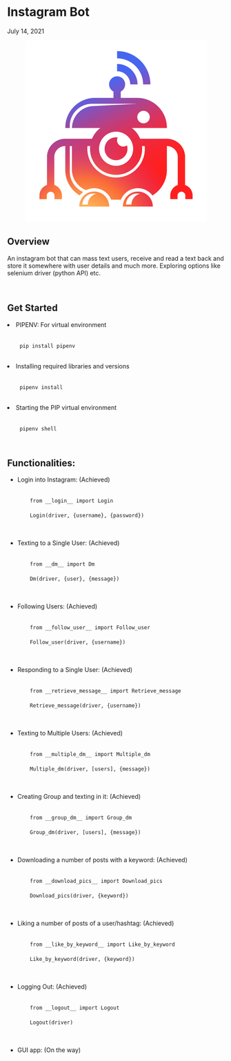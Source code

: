 # Instagram Bot
July 14, 2021

<p align="center">
  <img src="InstagramBot.jpg" />
</p>

## Overview
An instagram bot that can mass text users, receive and read a text back and store it somewhere with user details and much more. Exploring options like selenium driver (python API) etc.

<br>

## Get Started
<li> PIPENV: For virtual environment </li>
<p><code>
    pip install pipenv
</code></p>
<br>
<li> Installing required libraries and versions </li>
<p><code>
    pipenv install
</code></p>
<br>
<li> Starting the PIP virtual environment </li>
<p><code>
    pipenv shell
</code></p>
<br>


## Functionalities:
<ul>
  <li> Login into Instagram: (Achieved)
    <p><code>
    from __login__ import Login <br>
    Login(driver, {username}, {password})
    </code></p>
    <br>
  </li>
  <li> Texting to a Single User: (Achieved) 
  <p><code>
    from __dm__ import Dm <br>
    Dm(driver, {user}, {message})
    </code></p>
    <br>
  </li>
  <li> Following Users: (Achieved) 
  <p><code>
    from __follow_user__ import Follow_user <br>
    Follow_user(driver, {username})
    </code></p>
    <br></li>
  <li> Responding to a Single User: (Achieved) <p><code>
    from __retrieve_message__ import Retrieve_message <br>
    Retrieve_message(driver, {username})
    </code></p>
    <br></li>
  <li> Texting to Multiple Users: (Achieved)
  <p><code>
    from __multiple_dm__ import Multiple_dm <br>
    Multiple_dm(driver, [users], {message})
    </code></p>
    <br></li>
  <li> Creating Group and texting in it: (Achieved)
  <p><code>
    from __group_dm__ import Group_dm <br>
    Group_dm(driver, [users], {message})
    </code></p>
    <br></li>
  <li> Downloading a number of posts with a keyword: (Achieved)
  <p><code>
    from __download_pics__ import Download_pics <br>
    Download_pics(driver, {keyword})
    </code></p>
    <br></li>
  <li> Liking a number of posts of a user/hashtag: (Achieved)
  <p><code>
    from __like_by_keyword__ import Like_by_keyword <br>
    Like_by_keyword(driver, {keyword})
    </code></p>
    <br></li>
  <li> Logging Out: (Achieved) 
  <p><code>
    from __logout__ import Logout <br>
    Logout(driver)
    </code></p>
    <br></li>
  <li> GUI app: (On the way)</li>
</ul>
